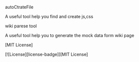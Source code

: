 
autoCtrateFile

A useful tool help you find and create js,css 


wiki parese tool

A useful tool help you to generate the mock data form wiki page


[MIT License]

[![License][license-badge]][MIT License]
